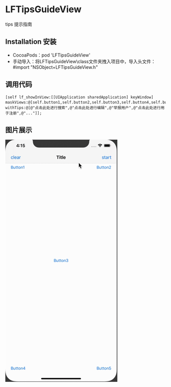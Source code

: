 # LFTipsGuideView
tips 提示指南

## Installation 安装

* CocoaPods：pod 'LFTipsGuideView'
* 手动导入：将LFTipsGuideView\class文件夹拽入项目中，导入头文件：#import "NSObject+LFTipsGuideView.h"

## 调用代码

````
[self lf_showInView:[[UIApplication sharedApplication] keyWindow] maskViews:@[self.button1,self.button2,self.button3,self.button4,self.button5] withTips:@[@"点击此处进行搜索",@"点击此处进行编辑",@"举报用户",@"点击此处进行用于注册",@"..."]];
````

## 图片展示

![image](https://github.com/lincf0912/LFTipsGuideView/blob/master/ScreenShots/screenshot.gif)
